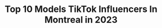 ---
title: Top 10 Models TikTok Influencers In Montreal in 2023
description: >-
  Find top models TikTok influencers in Montreal in 2023. Most popular hashtags: #fyp #montreal #model #dance.
platform: TikTok
hits: 12
text_top: Identify the most popular TikTok influencers on inBeat.
text_bottom: Our database holds 12 TikTok influencers like this in Montreal, Canada for you to collaborate.
profiles:
  - username: "craig_major"
    fullname: >-
      craigmajor
    bio: >-
      Im a Fashion stylist and model based in Montreal! Enjoy life! 👖👟IG @craigmajor
    location: "Canada"
    followers: 71500
    engagement: 913
    commentsToLikes: 0.020238
    id: cka67s8pnm5nm0i78cboyvn7n
    verified: false
    hashtags: "#love, #dance, #boy, #fun"
  - username: "sunsetsandbellinis"
    fullname: >-
      t a n y a
    bio: >-
      married life + dance + model tips ⚡️i run an influencer agency ⚡️ montreal
    location: "Canada"
    followers: 8472
    engagement: 749
    commentsToLikes: 0.041911
    id: ck8nbuegjbj9z0j78zlr6e2fv
    verified: false
    hashtags: "#dancer, #dance, #fyp, #wedding"
  - username: "mamanannie68"
    fullname: >-
      Annie Belisle
    bio: >-
      🇨🇦 Montreal. #over50 Vaut mieux en rire 💃 having fun one tik tok at the time
    location: "Canada"
    followers: 32000
    engagement: 658
    commentsToLikes: 0.131084
    id: ck9shq8voukr80j78kserwnux
    verified: false
    hashtags: "#over50, #autumn, #canadianmom, #love"
  - username: "thewhiteasiann"
    fullname: >-
      Gelinas👑😍
    bio: >-
      🇨🇦 Montreal 🇹🇼 Taiwan snap: gelinasmatthew8 Ig: ydy_mgelinas
    location: "Canada"
    followers: 44600
    engagement: 875
    commentsToLikes: 0.045578
    id: ck7zo5a9fhxhd0j78p6gnjdwg
    verified: false
    hashtags: "#canada, #basketball, #foryoupage, #taiwan"
  - username: "steven_uno"
    fullname: >-
      Steven Uno
    bio: >-
      🇧🇯 || Entrepreneur - Dancer - Model || Mtl 🇨🇦 stevenunomaster@gmail.com 👑
    location: "Canada"
    followers: 7083
    engagement: 691
    commentsToLikes: 0.055069
    id: ckb94kp72m7og0j23q75jf715
    verified: false
    hashtags: "#tiktok, #tiktokmontreal, #montreal, #canada"
  - username: "_annamarier"
    fullname: >-
      annamarier
    bio: >-
      📍MONTREAL | 21 🇨🇦 WOMEN’S HEALTH COACH MY WEBSITE 🛒⬇️
    location: "Canada"
    followers: 81100
    engagement: 480
    commentsToLikes: 0.032789
    id: ck90vwxt61pq80j78e3qosq12
    verified: false
    hashtags: "#fit, #workout, #fitgirl, #babe"
  - username: "yannkd0"
    fullname: >-
      🔴🟠🟡🟢🔵🟣
    bio: >-
      🇨🇦#jacmelien🇭🇹 Follow me 10k🙏👇🏾 IG @Yann_model_03 Snap:👻xolove93👻 FB:Ya
    location: "Canada"
    followers: 3094
    engagement: 398
    commentsToLikes: 0.037396
    id: ckbeu5j0ldfug0j2314m2cjlq
    verified: false
    hashtags: "#savage, #fyp, #quarantine, #foryoupage"
  - username: "bitcoin121"
    fullname: >-
      V.C
    bio: >-
      MTL Insta: bitcoinn121 Snap: vinhk11
    location: "Canada"
    followers: 42900
    engagement: 1494
    commentsToLikes: 0.049281
    id: ck7zo5b6ehxp90j7899yfy5c3
    verified: false
    hashtags: "#asian, #mtl, #montreal, #musicallybeast"
  - username: "urfavcowgirl"
    fullname: >-
      emilie🤠🤍
    bio: >-
      ily pinterest- @emilietougastremblay depop - @the_tt_clothes
    location: "Canada"
    followers: 42900
    engagement: 1783
    commentsToLikes: 0.010503
    id: ck806xb8oms310j78ltymz0rt
    verified: false
    hashtags: "#montreal, #foryoupage, #duet, #fyp"
  - username: "olliverlucas"
    fullname: >-
      Lucas Oliver
    bio: >-
      welcome to my crazy world😝🌍✌️
    location: "Canada"
    followers: 18800
    engagement: 693
    commentsToLikes: 0.040211
    id: ckcdj964h8p2y0j23xl80qz0t
    verified: false
    hashtags: "#foryou, #challenges, #fyp, #boys"
---